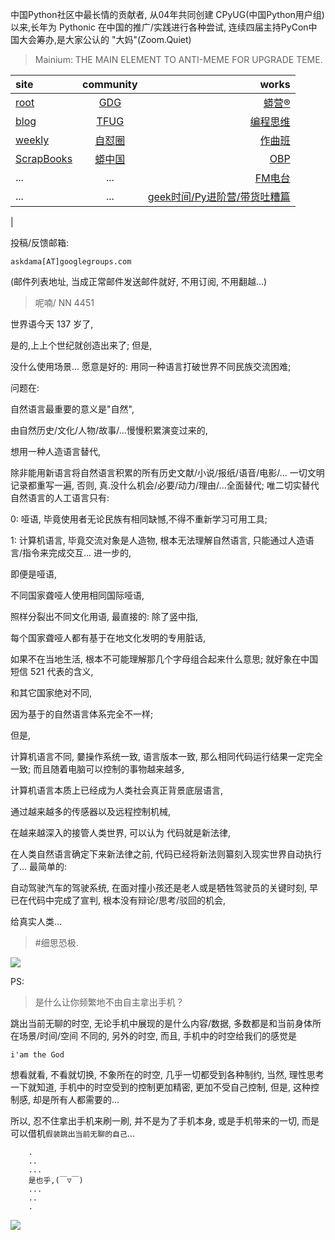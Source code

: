 中国Python社区中最长情的贡献者, 从04年共同创建 CPyUG(中国Python用户组)以来,长年为 Pythonic 在中国的推广/实践进行各种尝试, 连续四届主持PyCon中国大会筹办,是大家公认的 "大妈"(Zoom.Quiet)

> Mainium: THE MAIN ELEMENT TO ANTI-MEME FOR UPGRADE TEME.

| site | community | works |
| :-----| :----: | ----: |
| [root](http://zoomquiet.io/) | [GDG](https://blog.zhgdg.org/) | [蟒营®](https://doc.101.camp/) |
| [blog](https://blog.zoomquiet.io/pages/zoomquiet.html) | [TFUG](http://zh.tfug.world/) | [编程思维](https://py.101.camp/) |
| [weekly](http://weekly.pychina.org/) | [自怼圈](https://du.101.camp/) | [作曲班](https://mu.101.camp/) |
| [ScrapBooks](https://zoomquiet.io/collection.html) | [蟒中国](https://pychina.org/) | [OBP](https://zoomquiet.io/obp/index.html) |
| ... | ... | [FM电台](https://fm.101.camp/) |
| ... | ... | [geek时间/Py进阶营/带货吐糟篇](https://fm.101.camp/2020/geek2py-dama.html) 
 |


投稿/反馈邮箱:

    askdama[AT]googlegroups.com

(邮件列表地址, 
当成正常邮件发送邮件就好, 不用订阅, 不用翻越...)

> 呢喃/ NN 4451



世界语今天 137 岁了,

是的,上上个世纪就创造出来了;
但是,

没什么使用场景...
愿意是好的: 用同一种语言打破世界不同民族交流困难;

问题在:

自然语言最重要的意义是"自然",

由自然历史/文化/人物/故事/...慢慢积累演变过来的,

想用一种人造语言替代,

除非能用新语言将自然语言积累的所有历史文献/小说/报纸/语音/电影/...
一切文明记录都重写一遍,
否则,
真.没什么机会/必要/动力/理由/...全面替代;
唯二切实替代自然语言的人工语言只有:

0: 哑语, 毕竟使用者无论民族有相同缺憾,不得不重新学习可用工具;

1: 计算机语言, 毕竟交流对象是人造物, 根本无法理解自然语言, 只能通过人造语言/指令来完成交互...
进一步的,

即便是哑语,

不同国家聋哑人使用相同国际哑语,

照样分裂出不同文化用语,
最直接的: 除了竖中指,

每个国家聋哑人都有基于在地文化发明的专用脏话,

如果不在当地生活,
根本不可能理解那几个字母组合起来什么意思;
就好象在中国短信 521 代表的含义,

和其它国家绝对不同,

因为基于的自然语言体系完全不一样;

但是,

计算机语言不同,
嘦操作系统一致,
语言版本一致,
那么相同代码运行结果一定完全一致;
而且随着电脑可以控制的事物越来越多,

计算机语言本质上已经成为人类社会真正背景底层语言,

通过越来越多的传感器以及远程控制机械,

在越来越深入的接管人类世界,
可以认为 代码就是新法律,

在人类自然语言确定下来新法律之前,
代码已经将新法则纂刻入现实世界自动执行了...
最简单的:

自动驾驶汽车的驾驶系统,
在面对撞小孩还是老人或是牺牲驾驶员的关键时刻,
早已在代码中完成了宣判,
根本没有辩论/思考/驳回的机会,

给真实人类...

> #细思恐极.




![](http://ydlj.zoomquiet.top/ipic/2021-07-25-zq42-today-card-2107.026.png)




PS:
> 是什么让你频繁地不由自主拿出手机？

跳出当前无聊的时空,
无论手机中展现的是什么内容/数据,
多数都是和当前身体所在场景/时间/空间 不同的,
另外的时空,
而且, 手机中的时空给我们的感觉是

    i'am the God

想看就看, 不看就切换,
不象所在的时空, 几乎一切都受到各种制约,
当然,
理性思考一下就知道,
手机中的时空受到的控制更加精密, 更加不受自己控制,
但是, 这种控制感,
却是所有人都需要的...

所以, 
忍不住拿出手机来刷一刷,
并不是为了手机本身, 或是手机带来的一切,
而是可以借机`假装跳出当前无聊的自己`...



```
    .
    ..
    ...
    是也乎,(￣▽￣)
    ...
    ..
    .
```


![](http://ydlj.zoomquiet.top/ipic/2021-07-10-210701DU21-zip.jpg)

